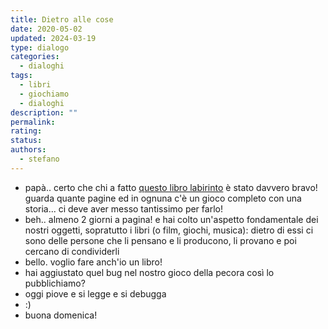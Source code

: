 ```yaml
---
title: Dietro alle cose
date: 2020-05-02
updated: 2024-03-19
type: dialogo
categories:
  - dialoghi
tags:
  - libri
  - giochiamo
  - dialoghi
description: ""
permalink: 
rating: 
status: 
authors:
  - stefano
---
```


- papà.. certo che chi a fatto [questo libro labirinto](../../../played/book/libri-labirinto.md) è stato davvero bravo! guarda quante pagine ed in ognuna c'è un gioco completo con una storia... ci deve aver messo tantissimo per farlo!
- beh.. almeno 2 giorni a pagina! e hai colto un'aspetto fondamentale dei nostri oggetti, sopratutto i libri (o film, giochi, musica): dietro di essi ci sono delle persone che li pensano e li producono, li provano e poi cercano di condividerli
- bello. voglio fare anch'io un libro!
- hai aggiustato quel bug nel nostro gioco della pecora così lo pubblichiamo?
- oggi piove e si legge e si debugga
- :)
- buona domenica!
